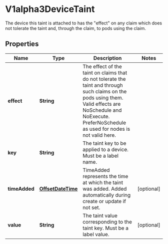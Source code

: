 

# V1alpha3DeviceTaint

The device this taint is attached to has the \"effect\" on any claim which does not tolerate the taint and, through the claim, to pods using the claim.
## Properties

Name | Type | Description | Notes
------------ | ------------- | ------------- | -------------
**effect** | **String** | The effect of the taint on claims that do not tolerate the taint and through such claims on the pods using them. Valid effects are NoSchedule and NoExecute. PreferNoSchedule as used for nodes is not valid here. | 
**key** | **String** | The taint key to be applied to a device. Must be a label name. | 
**timeAdded** | [**OffsetDateTime**](OffsetDateTime.md) | TimeAdded represents the time at which the taint was added. Added automatically during create or update if not set. |  [optional]
**value** | **String** | The taint value corresponding to the taint key. Must be a label value. |  [optional]



